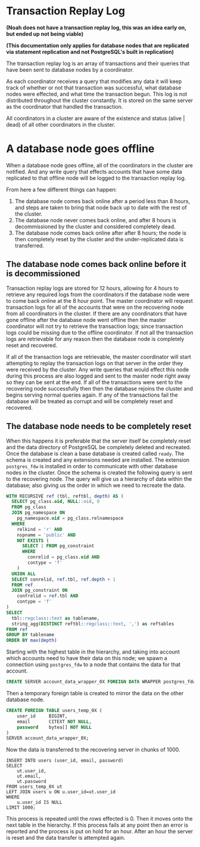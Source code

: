 # Transaction Replay Log
**(Noah does not have a transaction replay log, this was an idea early on, but ended up not being viable)**

**(This documentation only applies for database nodes that are replicated via statement replication and not PostgreSQL's built in replication)**

The transaction replay log is an array of transactions and their queries that have been sent to database nodes by a coordinator.

As each coordinator receives a query that modifies any data it will keep track of whether or not that transaction was successful, what database nodes were effected, and what time the transaction begun.
This log is not distributed throughout the cluster constantly. It is stored on the same server as the coordinator that handled the transaction.

All coordinators in a cluster are aware of the existence and status (alive | dead) of all other coordinators in the cluster. 

# A database node goes offline
When a database node goes offline, all of the coordinators in the cluster are notified. And any write query that effects accounts that have some data replicated to that offline node will be logged to the transaction replay log.

From here a few different things can happen:
1. The database node comes back online after a period less than 8 hours, and steps are taken to bring that node back up to date with the rest of the cluster.
2. The database node never comes back online, and after 8 hours is decommissioned by the cluster and considered completely dead.
3. The database node comes back online after after 8 hours; the node is then completely reset by the cluster and the under-replicated data is transferred.

## The database node comes back online before it is decommissioned
Transaction replay logs are stored for 12 hours, allowing for 4 hours to retrieve any required logs from the coordinators if the database node were to come back online at the 8 hour point.
The master coordinator will request transaction logs for all of the accounts that were on the recovering node from all coordinators in the cluster.
If there are any coordinators that have gone offline after the database node went offline then the master coordinator will not try to retrieve the transaction logs; since transaction logs could be missing due to the offline coordinator.
If not all the transaction logs are retrievable for any reason then the database node is completely reset and recovered.

If all of the transaction logs are retrievable, the master coordinator will start attempting to replay the transaction logs on that server in the order they were received by the cluster.
Any write queries that would effect this node during this process are also logged and sent to the master node right away so they can be sent at the end.
If all of the transactions were sent to the recovering node successfully then then the database rejoins the cluster and begins serving normal queries again.
If any of the transactions fail the database will be treated as corrupt and will be completely reset and recovered.

## The database node needs to be completely reset
When this happens it is preferable that the server itself be completely reset and the data directory of PostgreSQL be completely deleted and recreated.
Once the database is clean a base database is created called `ready`. The schema is created and any extensions needed are installed.
The extension `postgres_fdw` is installed in order to communicate with other database nodes in the cluster.
Once the schema is created the following query is sent to the recovering node. 
The query will give us a hierarchy of data within the database; also giving us the order in which we need to recreate the data.

```sql
WITH RECURSIVE ref (tbl, reftbl, depth) AS (
  SELECT pg_class.oid, NULL::oid, 0
  FROM pg_class
  JOIN pg_namespace ON
    pg_namespace.oid = pg_class.relnamespace
  WHERE 
    relkind = 'r' AND
    nspname = 'public' AND
    NOT EXISTS (
      SELECT 1 FROM pg_constraint
      WHERE 
        conrelid = pg_class.oid AND
        contype = 'f'
    )
  UNION ALL
  SELECT conrelid, ref.tbl, ref.depth + 1
  FROM ref
  JOIN pg_constraint ON
    confrelid = ref.tbl AND
    contype = 'f'
)
SELECT
  tbl::regclass::text as tablename,
  string_agg(DISTINCT reftbl::regclass::text, ',') as reftables
FROM ref
GROUP BY tablename
ORDER BY max(depth)
```

Starting with the highest table in the hierarchy, and taking into account which accounts need to have their data on this node; we spawn a connection using `postgres_fdw` to a node that contains the data for that account.

```sql
CREATE SERVER account_data_wrapper_0X FOREIGN DATA WRAPPER postgres_fdw OPTIONS (host '10.0.0.2', dbname 'ready', port '5432');
```

Then a temporary foreign table is created to mirror the data on the other database node.

```sql
CREATE FOREIGN TABLE users_temp_0X (
    user_id     BIGINT,
    email       CITEXT NOT NULL,
    password    bytea[] NOT NULL
)
SERVER account_data_wrapper_0X;
```

Now the data is transferred to the recovering server in chunks of 1000.

```postgresql
INSERT INTO users (user_id, email, password)
SELECT
    ut.user_id,
    ut.email,
    ut.password
FROM users_temp_0X ut
LEFT JOIN users u ON u.user_id=ut.user_id
WHERE
    u.user_id IS NULL
LIMIT 1000;
```

This process is repeated until the rows effected is 0. Then it moves onto the next table in the hierarchy.
If this process fails at any point then an error is reported and the process is put on hold for an hour. 
After an hour the server is reset and the data transfer is attempted again.